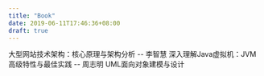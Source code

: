 ```yaml
---
title: "Book"
date: 2019-06-11T17:46:36+08:00
draft: true
---
```

大型网站技术架构：核心原理与架构分析 -- 李智慧
深入理解Java虚拟机：JVM高级特性与最佳实践 -- 周志明
UML面向对象建模与设计
